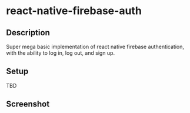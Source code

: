 # react-native-firebase-auth

## Description
Super mega basic implementation of react native firebase authentication, with the ability to log in, log out, and sign up.

## Setup
TBD

## Screenshot
